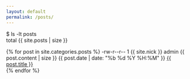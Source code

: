```yaml
---
layout: default
permalink: /posts/
---
```


<p>$ ls <span class="reserved">-lt</span> <span class="string">posts</span><br />total {{ site.posts | size }}</p>
<p>
    {% for post in site.categories.posts %}
        -rw-r--r-- 1 {{ site.nick }} admin {{ post.content | size }} {{ post.date | date: "%b %d %Y %H:%M" }} <a class="string" href="{{ post.url }}">{{ post.title }}</a><br />
    {% endfor %}
</p>
